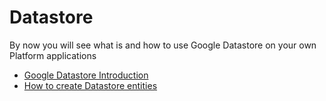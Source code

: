 # Datastore

By now you will see what is and how to use Google Datastore on your own Platform applications

* [Google Datastore Introduction](/EE4-1--Google-Datastore-Introduction.md)
* [How to create Datastore entities](/EE4-3--How-to-create-entities.md)



